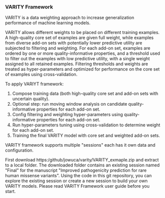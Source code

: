 ### VARITY Framework
VARITY is a data weighting approach to increase generalization performance of machine learning models.

VARITY allows different weights to be placed on different training examples.  A high-quality core set of examples are given full weight, while examples from diverse add-on sets with potentially lower predictive utility are subjected to filtering and weighting. For each add-on set, examples are ordered by one or more quality-informative properties, and a threshold used to filter out the examples with low predictive utility, with a single weight assigned to all retained examples. Filtering thresholds and weights are treated as hyper-parameters and optimized for performance on the core set of examples using cross-validation.

To apply VARIYT framework:

1) Compose training data (both high-quality core set and add-on sets with uncertain quality).
2) Optional step: run moving window analysis on candidate quality-informative properties for each add-on set.
3) Config filtering and weighting hyper-parameters using quality-informative properties for each add-on set.
4) Run hyper-parameters tuning using cross-validation to determine weight for each add-on set.
5) Training the final VARITY model with core set and weighted add-on sets.

VARITY framework supports multiple "sessions" each has it own data and configuration.

First download https:/github/jowuca/varity/VARITY_exmaple.zip and extract to a local folder. The downloaded folder contains an existing session named "Final" for the manuscript "Improved pathogenicity prediction for rare human missense variants". Using the code in this git repository, you can explore the existing session or create a new session to build your own VARITY models. Please read VARITY Framework user guide before you start.  



   



